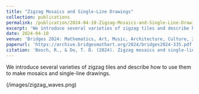 ```yaml
---
title: "Zigzag Mosaics and Single-Line Drawings"
collection: publications
permalink: /publication/2024-04-10-Zigzag-Mosaics-and-Single-Line-Drawings
excerpt: 'We introduce several varieties of zigzag tiles and describe how to use them to make mosaics and single-line drawings.'
date: 2024-04-10
venue: 'Bridges 2024: Mathematics, Art, Music, Architecture, Culture, 2024'
paperurl: 'https://archive.bridgesmathart.org/2024/bridges2024-335.pdf'
citation: 'Bosch, R., & Do, T. D. (2024). Zigzag mosaics and single-line drawings. In Proceedings of Bridges 2024: Mathematics, Art, Music, Architecture, Culture (pp. 335-340). Bridges Math Art. https://archive.bridgesmathart.org/2024/bridges2024-335.pdf'
---
```


We introduce several varieties of zigzag tiles and describe how to use them to make mosaics and single-line drawings.

(/images/zigzag_waves.png)